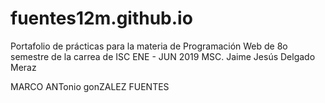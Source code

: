 # fuentes12m.github.io
Portafolio de prácticas para la materia de Programación Web de 8o semestre de la carrea de ISC
ENE - JUN 2019 MSC. Jaime Jesús Delgado Meraz

MARCO ANTonio gonZALEZ FUENTES
